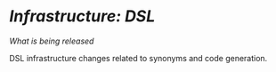 # *Infrastructure: DSL*

_What is being released_

DSL infrastructure changes related to synonyms and code generation.
